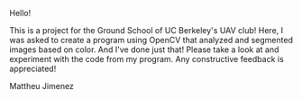 Hello!

This is a project for the Ground School of UC Berkeley's UAV club!
Here, I was asked to create a program using OpenCV that analyzed
and segmented images based on color. And I've done just that!
Please take a look at and experiment with the code from my program.
Any constructive feedback is appreciated!

Mattheu Jimenez

